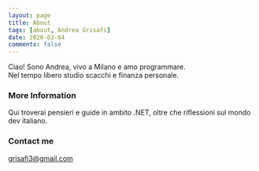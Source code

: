 ```yaml
---
layout: page
title: About
tags: [about, Andrea Grisafi]
date: 2020-03-04
comments: false
---
```

    
Ciao! Sono Andrea, vivo a Milano e amo programmare.  
Nel tempo libero studio scacchi e finanza personale.


### More Information

Qui troverai pensieri e guide in ambito .NET, oltre che riflessioni sul mondo dev italiano.

### Contact me

[grisafi3@gmail.com](mailto:grisafi3@gmail.com)